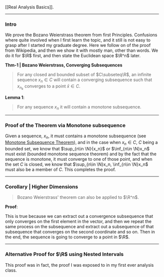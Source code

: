 [[Real Analysis Basics]]. 

----
### **Intro**

We prove the Bozano Weierstrass theorem from first Principles. Confusions where quite involved when I first learn the topic, and it still is not easy to grasp after I started my graduate degree. Here we follow on of the proof from Wikipedia, and then we show it with mostly man, other than words. We do it for $\R$ first, and then state the Euclidean space $\R^n$ later. 

**Thm-1 | Bozano Weierstrass, Converging Subsequences**
> For any closed and bounded subset of $C\subseteq\R$, an infinite sequence $x_n\in C$ will contain a converging subsequence such that $x_{n_k}$ converges to a point $\bar x \in C$. 

**Lemma 1**: 
> For any sequence $x_n$ it will contain a monotone subsequence. 


---
### **Proof of the Theorem via Monotone subsequence**

Given a sequence, $x_n$, it must contains a monotone subsequence (see [Monotone Subsequence Theorem](Monotone%20Subsequence%20Theorem.md)), and in the case when $x_n \in C$, $C$ being a bounded set, we know that $\sup_{n\in \N}{x_n}$ or $\inf_{n\in \N}x_n$ must exist (bounded monotone sequence theorem) and by the fact that the sequence is monotone, it must converge to one of those point, and when the set $C$ is closed, we know that $\sup_{n\in \N}x_n, \inf_{n\in \N}x_n$ must also be a member of $C$. This completes the proof. 



---
### **Corollary | Higher Dimensions**

> Bozano Weierstrass' theorem can also be applied to $\R^n$. 

**Proof**: 

This is true because we can extract out a convergence subsequence that only converges on the first element in the vector, and then we repeat the same process on the subsequence and extract out a subsequence of that subsequence that converges on the second coordinate and so on. Then in the end, the sequence is going to converge to a point in $\R$. 


---
### **Alternative Proof for $\R$ using Nested Intervals**

This proof was in fact, the proof I was exposed to in my first ever analysis class. 

